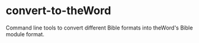 # convert-to-theWord
Command line tools to convert different Bible formats into theWord's Bible module format.
